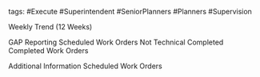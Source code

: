 tags:
	#Execute
	#Superintendent
	#SeniorPlanners
	#Planners
	#Supervision
	
Weekly Trend (12 Weeks)

GAP Reporting
	Scheduled Work Orders Not Technical Completed
	Completed Work Orders

 Additional Information
	Scheduled Work Orders